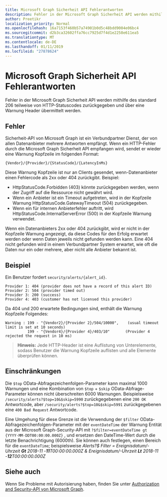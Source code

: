 ```yaml
---
title: Microsoft Graph Sicherheit API Fehlerantworten
description: Fehler in der Microsoft Graph Sicherheit API werden mithilfe des standard 206 teilweise von HTTP-Statuscodes zurückgegeben und über eine Warnung Header übermittelt werden.
author: Preetikr
localization_priority: Normal
ms.openlocfilehash: 16a7153f460b57a74901b0d5c48bdd9004e06bc4
ms.sourcegitcommit: d2b3ca32602ffa76cc7925d7f4d1e2258e611ea5
ms.translationtype: MT
ms.contentlocale: de-DE
ms.lasthandoff: 01/11/2019
ms.locfileid: "27878624"
---
```

# <a name="microsoft-graph-security-api-error-responses"></a>Microsoft Graph Sicherheit API Fehlerantworten

Fehler in der Microsoft Graph Sicherheit API werden mithilfe des standard 206 teilweise von HTTP-Statuscodes zurückgegeben und über eine Warnung Header übermittelt werden.

## <a name="errors"></a>Fehler

Sicherheit-API von Microsoft Graph ist ein Verbundpartner Dienst, der von allen Datenanbieter mehrere Antworten empfängt. Wenn ein HTTP-Fehler durch die Microsoft Graph Sicherheit API empfangen wird, sendet er wieder eine Warnung Kopfzeile im folgenden Format:<!-- { "blockType": "ignored" } -->

```http
{Vendor}/{Provider}/{StatusCode}/{LatencyInMs}
```

Diese Warnung Kopfzeile ist nur an Clients gesendet, wenn-Datenanbieter einen Fehlercode als 2xx oder 404 zurückgibt. Beispiel:

- HttpStatusCode.Forbidden (403) könnte zurückgegeben werden, wenn der Zugriff auf die Ressource nicht gewährt wird.
- Wenn ein Anbieter ist ein Timeout aufgetreten, wird in der Kopfzeile Warnung HttpStatusCode.GatewayTimeout (504) zurückgegeben.
- Wenn ein für internen Anbieterfehler auftritt, wird HttpStatusCode.InternalServerError (500) in der Kopfzeile Warnung verwendet.

Wenn ein Datenanbieters 2xx oder 404 zurückgibt, wird er nicht in der Kopfzeile Warnung angezeigt, da diese Codes für den Erfolg erwartet werden oder wenn Daten jeweils nicht gefunden werden kann. Eine 404 nicht gefunden wird in einem Verbundpartner System erwartet, wie oft die Daten nur ein oder mehrere, aber nicht alle Anbieter bekannt ist.

## <a name="example"></a>Beispiel

Ein Benutzer fordert `security/alerts/{alert_id}`.

    Provider 1: 404 (provider does not have a record of this alert ID)
    Provider 2: 504 (provider timed out)
    Provider 3: 200 (success)
    Provider 4: 403 (customer has not licensed this provider)

Da 404 und 200 erwartete Bedingungen sind, enthält die Warnung Kopfzeile Folgendes:

```HTTP
Warning : 199 - "{Vendor2}/{Provider 2}/504/10000",    (usual timeout limit is set at 10 seconds)
          199 - "{Vendor4}/{Provider 4}/403/10"       (Provider 4 rejected the request in 10 ms)
```

> **Hinweis:** Jede HTTP-Header ist eine Auflistung von Unterelemente, sodass Benutzer die Warnung Kopfzeile auflisten und alle Elemente überprüfen können.

## <a name="constraints"></a>Einschränkungen

Die `$top` OData-Abfragezeichenfolgen-Parameter kann maximal 1000 Warnungen und eine Kombination von `$top`  +  `$skip` OData-Abfrage-Parameter können nicht überschreiten 6000 Warnungen. Beispielsweise `/security/alerts?$top=10&$skip=5990` zurückgegebenen eine `200 OK` Antwortcode, aber `/security/alerts?$top=10&$skip=5991` zurückgegebenen eine `400 Bad Request` Antwortcode.

Eine Umgehung für diese Grenze ist die Verwendung der `$filter` OData-Abfragezeichenfolgen-Parameter mit der `eventDateTime` der Warnung Entität aus der Microsoft Graph-Security-API mit `?$filter=eventDateTime gt {YYYY-MM-DDT00:00:00.000Z}` , und ersetzen den DateTime-Wert durch die letzte Benachrichtigung (6000th). Sie können auch festlegen, einen Bereich für die `eventDateTime`; beispielsweise *Alerts?$ Filter = Ereignisdatum/-Uhrzeit **Gt** 2018-11 -**11**T00:00:00.000Z & Ereignisdatum/-Uhrzeit **Lt** 2018-11 -**12**T00:00:00.000Z*

## <a name="see-also"></a>Siehe auch

Wenn Sie Probleme mit Autorisierung haben, finden Sie unter [Authorization and Security-API von Microsoft Graph](/graph/security-authorization).
